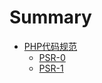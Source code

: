 # Summary

* [PHP代码规范](PSR-0.md)
  * [PSR-0](PSR-0.md)
  * [PSR-1](PSR-1-basic-coding-standard.md)


